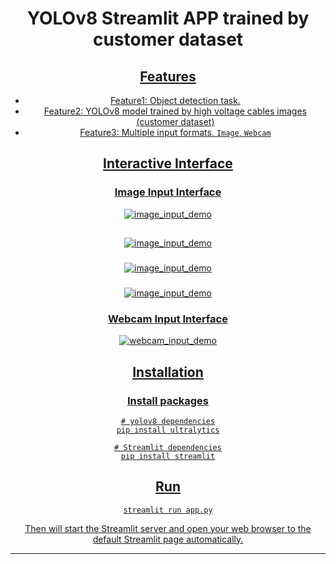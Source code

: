 
<div align="center">

# YOLOv8 Streamlit APP trained by customer dataset

  <p>
    <a align="center" href="https://ultralytics.com/yolov8" target="_blank">
     
  </p>


</div>


## Features
- Feature1: Object detection task.
- Feature2: YOLOv8 model trained by high voltage cables images (customer dataset)
- Feature3: Multiple input formats. `Image`, `Webcam`

## Interactive Interface
### Image Input Interface
![image_input_demo](https://github.com/ImaneBirJmel/accessories_detection/blob/main/1.jpg)

##
![image_input_demo](https://github.com/ImaneBirJmel/accessories_detection/blob/main/2.jpg)

###
![image_input_demo](https://github.com/ImaneBirJmel/accessories_detection/blob/main/3.jpg)

###
![image_input_demo](https://github.com/ImaneBirJmel/accessories_detection/blob/main/4.jpg)

### Webcam Input Interface
![webcam_input_demo](https://github.com/ImaneBirJmel/accessories_detection/blob/main/test.jpg)


## Installation

### Install packages
```commandline
# yolov8 dependencies
pip install ultralytics

# Streamlit dependencies
pip install streamlit
```


## Run
```commandline
streamlit run app.py
```
Then will start the Streamlit server and open your web browser to the default Streamlit page automatically.


***


